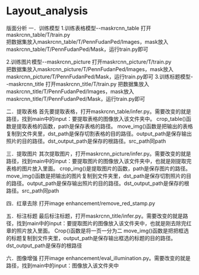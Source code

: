 # Layout_analysis
版面分析
一．训练模型
1.训练表格模型--maskrcnn_table
打开maskrcnn_table/T/train.py  
把数据集放入maskrcnn_table/T/PennFudanPed/Images，mask放入maskrcnn_table/T/PennFudanPed/Mask，运行train.py即可

2.训练图片模型--maskrcnn_picture
打开maskrcnn_picture/T/train.py  
把数据集放入maskrcnn_picture/T/PennFudanPed/Images，mask放入maskrcnn_picture/T/PennFudanPed/Mask，运行train.py即可
3.训练标题模型--maskrcnn_title
打开maskrcnn_title/T/train.py  把数据集放入maskrcnn_title/T/PennFudanPed/Images，mask放入maskrcnn_title/T/PennFudanPed/Mask，运行train.py即可

二．提取表格
首先要提取表格，打开maskrcnn_table/infer.py。需要改变的就是路径，找到main中的input：要提取表格的图像放入该文件夹中。
crop_table()函数是提取表格的函数，path是保存表格的路径。
move_img()函数是把输出的表格复制到文件夹里，dst_path是保存切割表格的目的路径。output_path是保存输出照片的目的路径。dst_output_path是保存的根路径。src_path同path

三．提取图片
其次提取图片，打开maskrcnn_picture/infer.py。需要改变的就是路径，找到main中的input：要提取图片的图像放入该文件夹中，也就是刚提取完表格的图片放入里面。
crop_img()是提取图片的函数，path是保存图片的路径。
move_img()函数是把输出的图片复制到文件夹里，dst_path是保存切割照片的目的路径。output_path是保存输出照片的目的路径。dst_output_path是保存的根路径。src_path同path

四．红章去除
打开image enhancement/remove_red_stamp.py

五．标注标题
最后标注标题，打开maskrcnn_title/infer.py。需要改变的就是路径，找到main中的input：要提取图片的图像放入该文件夹中，也就是刚去除完红章的照片放入里面。
Crop()函数是将一页一分为二
move_img()函数是把把框选的标题复制到文件夹里，output_path是保存输出框选的标题的目的路径。dst_output_path是保存的根路径

六．图像增强
打开image enhancement/eval_illumination.py。需要改变的就是路径，找到main中的input：图像放入该文件夹中
